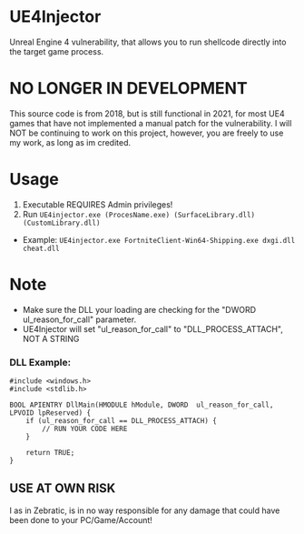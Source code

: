 # UE4Injector
 Unreal Engine 4 vulnerability, that allows you to run shellcode directly into the target game process.

# NO LONGER IN DEVELOPMENT
This source code is from 2018, but is still functional in 2021, for most UE4 games that have not implemented a manual patch for the vulnerability.
I will NOT be continuing to work on this project, however, you are freely to use my work, as long as im credited.

# Usage
1. Executable REQUIRES Admin privileges!
2. Run ``UE4injector.exe (ProcesName.exe) (SurfaceLibrary.dll) (CustomLibrary.dll)``
- Example: ``UE4injector.exe FortniteClient-Win64-Shipping.exe dxgi.dll cheat.dll``

# Note
- Make sure the DLL your loading are checking for the "DWORD ul_reason_for_call" parameter.
- UE4Injector will set "ul_reason_for_call" to "DLL_PROCESS_ATTACH", NOT A STRING
### DLL Example:
```
#include <windows.h>
#include <stdlib.h>

BOOL APIENTRY DllMain(HMODULE hModule, DWORD  ul_reason_for_call, LPVOID lpReserved) {
    if (ul_reason_for_call == DLL_PROCESS_ATTACH) {
        // RUN YOUR CODE HERE
    }

    return TRUE;
}
```


## USE AT OWN RISK
I as in Zebratic, is in no way responsible for any damage that could have been done to your PC/Game/Account!
